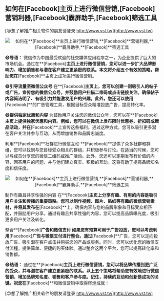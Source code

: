 ## **如何在**[Facebook]**主页上进行微信营销,**[Facebook]**营销利器,**[Facebook]**霸屏助手,**[Facebook]**筛选工具**

[😍想了解推广相关软件的朋友请登录 http://www.vst.tw](http://www.vst.tw)

 <center><img src="https://vst.tw/MP4/tuiguang/png/1.png" alt="如何在**[Facebook]**主页上进行微信营销,**[Facebook]**营销利器,**[Facebook]**霸屏助手,**[Facebook]**筛选工具"></center>

**😄导语：**
微信作为中国最受欢迎的社交媒体应用程序之一，为企业提供了巨大的市场机会。通过在**[Facebook]**主页上进行微信营销，您可以进一步扩大品牌影响力、增加销售和与潜在客户建立更紧密的联系。本文将介绍五个有效的策略，帮助您在**[Facebook]**主页上成功进行微信营销。

**😄引导流量至微信公众号**
在**[Facebook]**主页上，您可以创建一则吸引人的帖子或广告，宣传您的微信公众号，并鼓励用户扫描二维码或点击链接关注。确保帖子内容简洁明了、有吸引力并能激发用户的兴趣。此外，您还可以使用**[Facebook]**的广告管理工具，根据目标受众精准投放广告，提高转化率。

**😄提供独家优惠和内容**
为鼓励用户关注您的微信公众号，您可以在**[Facebook]**主页上提供独家优惠和内容。例如，您可以在微信上发布限时优惠券、折扣码或赠品活动，并在**[Facebook]**上宣传这些福利。通过这种方式，您可以吸引更多潜在客户关注并参与互动，从而增加销售和品牌忠诚度。

利用**[Facebook]**社群进行微信互动
**[Facebook]**提供了众多社群和群组，您可以找到与您目标受众相关的群组，并积极参与讨论。在适当的时候，您可以与成员分享您的微信二维码或推广活动。此外，您还可以定期发布有价值的内容，回答用户的问题，并与他们建立真实、积极的互动。这将有助于提高品牌知名度和信任度。

 <center><img src="https://vst.tw/MP4/tuiguang/png/1.png" alt="如何在**[Facebook]**主页上进行微信营销,**[Facebook]**营销利器,**[Facebook]**霸屏助手,**[Facebook]**筛选工具"></center>

制作有趣且共享性强的内容
在**[Facebook]**主页上分享有趣、有用的内容是吸引用户关注和传播的重要策略。您可以制作视频、图片、贴纸等有趣的微信营销素材，并将其发布在**[Facebook]**上。确保内容与您的品牌形象和目标受众相匹配，并鼓励用户分享。通过有趣且共享性强的内容，您可以提高品牌曝光度，吸引更多用户关注及转化。

整合**[Facebook]**广告和微信支付
如果您有预算可用于广告投放，您可以考虑利用**[Facebook]**广告与微信支付进行整合。通过**[Facebook]**广告，您可以定向投放广告，吸引潜在客户点击并购买您的产品或服务。同时，您可以优化您的微信支付流程，提供简单、便捷的购买体验。通过整合这两个平台，您可以提高转化率和销售额。

**😄结语：**
通过在**[Facebook]**主页上进行微信营销，您可以将品牌传播到更广泛的受众，并与潜在客户建立更紧密的联系。以上五个策略将帮助您有效地进行微信营销，增加品牌知名度、销售和客户参与度。记住，持续的互动和创新是成功的关键。祝您在**[Facebook]**和微信营销中取得辉煌成就！

[😍想了解推广相关软件的朋友请登录 http://www.vst.tw](http://www.vst.tw)



